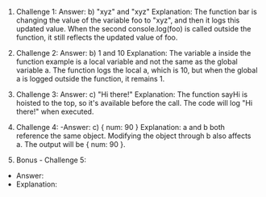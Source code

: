 1. Challenge 1:
  Answer: b) "xyz" and "xyz"
Explanation: The function bar is changing the value of the variable foo to "xyz", and then it logs this updated value. When the second console.log(foo) is called outside the function, it still reflects the updated value of foo.

2. Challenge 2:
  Answer: b) 1 and 10
Explanation: The variable a inside the function example is a local variable and not the same as the global variable a. The function logs the local a, which is 10, but when the global a is logged outside the function, it remains 1.


3. Challenge 3:
  Answer: c) "Hi there!"
Explanation: The function sayHi is hoisted to the top, so it's available before the call. The code will log "Hi there!" when executed.

4. Challenge 4:
  -Answer: c) { num: 90 }
Explanation: a and b both reference the same object. Modifying the object through b also affects a. The output will be { num: 90 }.

5. Bonus - Challenge 5:
  - Answer:
  - Explanation: